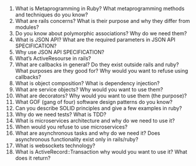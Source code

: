 1. What is Metaprogramming in Ruby?  What metaprogramming methods and techniques do you know?
1. What are rails concerns? What is their purpose and why they differ from modules?
1. Do you know about polymorphic associations? Why do we need them?
1. What is JSON API? What are the required parameters in JSON API SPECIFICATION?
1. Why use JSON API SPECIFICATION?
1. What’s ActiveResourse in rails?
1. What are callbacks in general? Do they exist outside rails and ruby? What purposes are they good for? Why would you want to refuse using callbacks?
1. What is object composition? What is dependency injection?
1. What are service objects? Why would you want to use them?
1. What are decorators? Why would you want to use them (the purpose)?
1. What GOF (gang of four) software design patterns do you know?
1. Can you describe SOLID principles and give a few examples in ruby?
1. Why do we need tests? What is TDD?
1. What is microservices architecture and why do we need to use it?
1. When would you refuse to use microservices?
1. What are asynchronous tasks and why do we need it? Does asynchronous functionality exist only in rails/ruby?
1. What is websockets technology?
1. What is ActiveRecord::Transaction why would you want to use it? What does it return?
